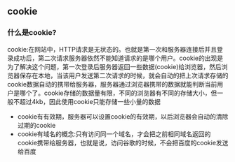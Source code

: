 ## cookie

### 什么是cookie?

cookie:在网站中，HTTP请求是无状态的。也就是第一次和服务器连接后并且登录成功后，第二次请求服务器依然不能知道请求的是哪个用户。cookie的出现是为了解决这个问题，第一次登录后服务器返回一些数据\(cookie\)给浏览器，然后浏览器保存在本地，当该用户发送第二次请求的时候，就会自动的把上次请求存储的cookie数据自动的携带给服务器，服务器通过浏览器携带的数据就能判断当前用户是哪个了。cookie存储的数据量有限，不同的浏览器有不同的存储大小，但一般不超过4kb，因此使用cookie只能存储一些小量的数据

* cookie有有效期，服务器可以设置cookie的有效期，以后浏览器会自动的清除过期的cookie
* cookie有域名的概念:只有访问同一个域名，才会把之前相同域名返回的cookie携带给服务器，也就是说，访问谷歌的时候，不会把百度的cookie发送给百度



